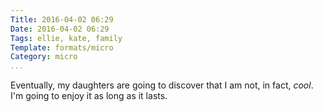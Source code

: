 ```yaml
---
Title: 2016-04-02 06:29
Date: 2016-04-02 06:29
Tags: ellie, kate, family
Template: formats/micro
Category: micro
...
```


Eventually, my daughters are going to discover that I am not, in fact, *cool*. I'm going to enjoy it as long as it lasts.

